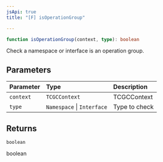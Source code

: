 ```yaml
---
jsApi: true
title: "[F] isOperationGroup"

---
```

```ts
function isOperationGroup(context, type): boolean
```

Check a namespace or interface is an operation group.

## Parameters

| Parameter | Type | Description |
| :------ | :------ | :------ |
| `context` | `TCGCContext` | TCGCContext |
| `type` | `Namespace` \| `Interface` | Type to check |

## Returns

`boolean`

boolean
